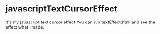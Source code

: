 # javascriptTextCursorEffect
It's my javascript text cursor effect
You can run textEffect.html and see the effect what I made.
